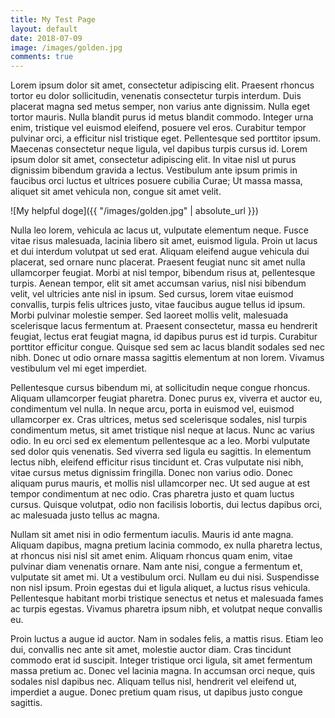 ```yaml
---
title: My Test Page
layout: default
date: 2018-07-09
image: /images/golden.jpg
comments: true
---
```


Lorem ipsum dolor sit amet, consectetur adipiscing elit. Praesent rhoncus tortor eu dolor sollicitudin, venenatis consectetur turpis interdum. Duis placerat magna sed metus semper, non varius ante dignissim. Nulla eget tortor mauris. Nulla blandit purus id metus blandit commodo. Integer urna enim, tristique vel euismod eleifend, posuere vel eros. Curabitur tempor pulvinar orci, a efficitur nisl tristique eget. Pellentesque sed porttitor ipsum. Maecenas consectetur neque ligula, vel dapibus turpis cursus id. Lorem ipsum dolor sit amet, consectetur adipiscing elit. In vitae nisl ut purus dignissim bibendum gravida a lectus. Vestibulum ante ipsum primis in faucibus orci luctus et ultrices posuere cubilia Curae; Ut massa massa, aliquet sit amet vehicula non, congue sit amet velit.

![My helpful doge]({{ "/images/golden.jpg" | absolute_url }})

Nulla leo lorem, vehicula ac lacus ut, vulputate elementum neque. Fusce vitae risus malesuada, lacinia libero sit amet, euismod ligula. Proin ut lacus et dui interdum volutpat ut sed erat. Aliquam eleifend augue vehicula dui placerat, sed ornare nunc placerat. Praesent feugiat nunc sit amet nulla ullamcorper feugiat. Morbi at nisl tempor, bibendum risus at, pellentesque turpis. Aenean tempor, elit sit amet accumsan varius, nisl nisi bibendum velit, vel ultricies ante nisl in ipsum. Sed cursus, lorem vitae euismod convallis, turpis felis ultrices justo, vitae faucibus augue tellus id ipsum. Morbi pulvinar molestie semper. Sed laoreet mollis velit, malesuada scelerisque lacus fermentum at. Praesent consectetur, massa eu hendrerit feugiat, lectus erat feugiat magna, id dapibus purus est id turpis. Curabitur porttitor efficitur congue. Quisque sed sem ac lacus blandit sodales sed nec nibh. Donec ut odio ornare massa sagittis elementum at non lorem. Vivamus vestibulum vel mi eget imperdiet.

Pellentesque cursus bibendum mi, at sollicitudin neque congue rhoncus. Aliquam ullamcorper feugiat pharetra. Donec purus ex, viverra et auctor eu, condimentum vel nulla. In neque arcu, porta in euismod vel, euismod ullamcorper ex. Cras ultrices, metus sed scelerisque sodales, nisl turpis condimentum metus, sit amet tristique nisl neque at lacus. Nunc ac varius odio. In eu orci sed ex elementum pellentesque ac a leo. Morbi vulputate sed dolor quis venenatis. Sed viverra sed ligula eu sagittis. In elementum lectus nibh, eleifend efficitur risus tincidunt et. Cras vulputate nisi nibh, vitae cursus metus dignissim fringilla. Donec non varius odio. Donec aliquam purus mauris, et mollis nisl ullamcorper nec. Ut sed augue at est tempor condimentum at nec odio. Cras pharetra justo et quam luctus cursus. Quisque volutpat, odio non facilisis lobortis, dui lectus dapibus orci, ac malesuada justo tellus ac magna.

Nullam sit amet nisi in odio fermentum iaculis. Mauris id ante magna. Aliquam dapibus, magna pretium lacinia commodo, ex nulla pharetra lectus, at rhoncus nisi nisl sit amet enim. Aliquam rhoncus quam enim, vitae pulvinar diam venenatis ornare. Nam ante nisi, congue a fermentum et, vulputate sit amet mi. Ut a vestibulum orci. Nullam eu dui nisi. Suspendisse non nisl ipsum. Proin egestas dui et ligula aliquet, a luctus risus vehicula. Pellentesque habitant morbi tristique senectus et netus et malesuada fames ac turpis egestas. Vivamus pharetra ipsum nibh, et volutpat neque convallis eu.

Proin luctus a augue id auctor. Nam in sodales felis, a mattis risus. Etiam leo dui, convallis nec ante sit amet, molestie auctor diam. Cras tincidunt commodo erat id suscipit. Integer tristique orci ligula, sit amet fermentum massa pretium ac. Donec vel lacinia magna. In accumsan orci neque, quis sodales nisl dapibus nec. Aliquam tellus nisl, hendrerit vel eleifend ut, imperdiet a augue. Donec pretium quam risus, ut dapibus justo congue sagittis.